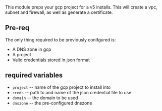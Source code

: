 This module preps your gcp project for a v5 installs. This will create a vpc, subnet and firewall, as well as generate a certificate.

## Pre-req

The only thing required to be previously conifgured is:

- A DNS zone in gcp
- A project
- Valid credentials stored in json format

## required variables

- `project` -- name of the gcp project to install into
- `creds` -- path to and name of the json credential file to use
- `domain` -- the domain to be used
- `dnszone` -- the pre-configured dnszone


